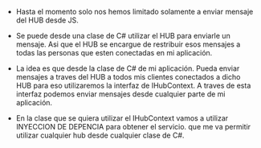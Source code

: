 - 	Hasta el momento solo nos hemos limitado solamente a enviar mensaje del HUB desde JS.
- 	Se puede desde una clase de C# utilizar el HUB para enviarle un mensaje. Asi que el HUB se encargue de restribuir
	esos mensajes a todas las personas que esten conectadas en mi aplicación.

-	La idea es que desde la clase de C# de mi aplicación. Pueda enviar mensajes a traves del HUB a todos mis clientes
	conectados a dicho HUB para eso utilizaremos la interfaz de IHubContext. A traves de esta interfaz podemos enviar
	mensajes desde cualquier parte de mi aplicación.

-	En la clase que se quiera utilizar el IHubContext vamos a utilizar INYECCION DE DEPENCIA para obtener el servicio.
	que me va permitir utilizar cualquier hub desde cualquier clase de C#.